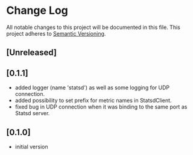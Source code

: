 # Change Log
All notable changes to this project will be documented in this file.
This project adheres to [Semantic Versioning](http://semver.org/).

## [Unreleased]

## [0.1.1]

- added logger (name 'statsd') as well as some logging for UDP connection.
- added possibility to set prefix for metric names in StatsdClient.
- fixed bug in UDP connection when it was binding to the same port as Statsd
  server.

## [0.1.0]

- initial version
